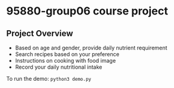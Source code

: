 # 95880-group06 course project

## Project Overview
- Based on age and gender, provide daily nutrient requirement
- Search recipes based on your preference
- Instructions on cooking with food image
- Record your daily nutritional intake

To run the demo: `python3 demo.py`
